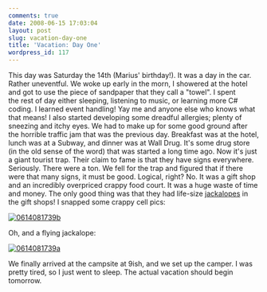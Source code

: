```yaml
---
comments: true
date: 2008-06-15 17:03:04
layout: post
slug: vacation-day-one
title: 'Vacation: Day One'
wordpress_id: 117
---
```


This day was Saturday the 14th (Marius' birthday!). It was a day in the car. Rather uneventful. We woke up early in the morn, I showered at the hotel and got to use the piece of sandpaper that they call a "towel". I spent the rest of day either sleeping, listening to music, or learning more C# coding. I learned event handling! Yay me and anyone else who knows what that means! I also started developing some dreadful allergies; plenty of sneezing and itchy eyes. We had to make up for some good ground after the horrible traffic jam that was the previous day. Breakfast was at the hotel, lunch was at a Subway, and dinner was at Wall Drug. It's some drug store (in the old sense of the word) that was started a long time ago. Now it's just a giant tourist trap. Their claim to fame is that they have signs everywhere. Seriously. There were a ton. We fell for the trap and figured that if there were that many signs, it must be good. Logical, right? No. It was a gift shop and an incredibly overpriced crappy food court. It was a huge waste of time and money. The only good thing was that they had life-size [jackalopes](http://en.wikipedia.org/wiki/Jackalope) in the gift shops! I snapped some crappy cell pics:




[![0614081739b](http://farm4.static.flickr.com/3266/2581264471_0c4d99a10e_o.jpg)](http://www.flickr.com/photos/couchpotato99/2581264471/)


Oh, and a flying jackalope:


[![0614081739a](http://farm4.static.flickr.com/3256/2582090898_bd210c189b_o.jpg)](http://www.flickr.com/photos/couchpotato99/2582090898/)


We finally arrived at the campsite at 9ish, and we set up the camper. I was pretty tired, so I just went to sleep. The actual vacation should begin tomorrow.
